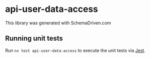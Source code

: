 
# api-user-data-access

This library was generated with SchemaDriven.com

## Running unit tests

Run `nx test api-user-data-access` to execute the unit tests via [Jest](https://jestjs.io).

